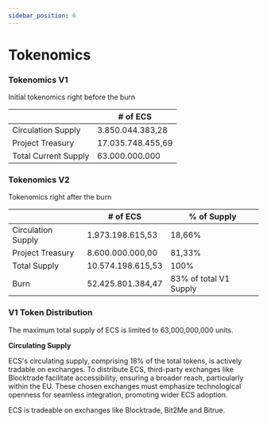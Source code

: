 ```yaml
---
sidebar_position: 6
---
```


# Tokenomics

### Tokenomics V1

Initial tokenomics right before the burn

|                      | # of ECS          |
| -------------------- | ----------------- |
| Circulation Supply   | 3.850.044.383,28  |
| Project Treasury     | 17.035.748.455,69 |
| Total Current Supply | 63.000.000.000    |

### Tokenomics V2

Tokenomics right after the burn

|                    | # of ECS          | % of Supply            |
| ------------------ | ----------------- | ---------------------- |
| Circulation Supply | 1.973.198.615,53  | 18,66%                 |
| Project Treasury   | 8.600.000.000,00  | 81,33%                 |
| Total Supply       | 10.574.198.615,53 | 100%                   |
| Burn               | 52.425.801.384,47 | 83% of total V1 Supply |

### V1 Token Distribution

The maximum total supply of ECS is limited to 63,000,000,000 units.

**Circulating Supply**

ECS's circulating supply, comprising 18% of the total tokens, is actively tradable on exchanges.
To distribute ECS, third-party exchanges like Blocktrade facilitate accessibility, ensuring a broader reach, particularly within the EU. These chosen exchanges must emphasize technological openness for seamless integration, promoting wider ECS adoption.

ECS is tradeable on exchanges like Blocktrade, Bit2Me and Bitrue.
